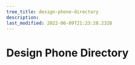 ```yaml
---
tree_title: design-phone-directory
description: 
last_modified: 2022-06-09T21:23:28.2328
---
```


# Design Phone Directory
